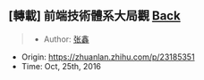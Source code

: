 ## [轉載] 前端技術體系大局觀 [Back](./../post.md)

> - Author: [张鑫](https://www.zhihu.com/people/zhangxin840)
- Origin: https://zhuanlan.zhihu.com/p/23185351
- Time: Oct, 25th, 2016

